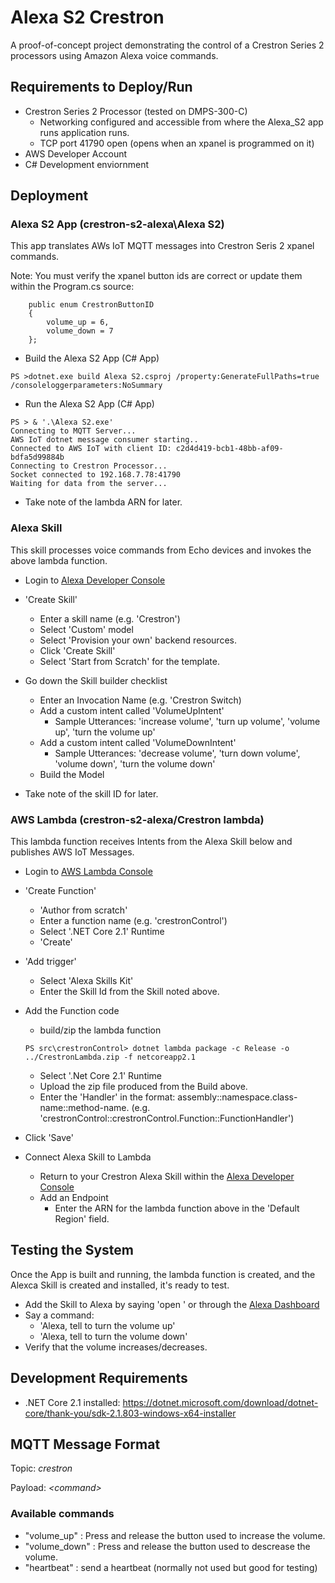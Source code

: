 # Alexa S2 Crestron

A proof-of-concept project demonstrating the control of a Crestron Series 2 processors using Amazon Alexa voice commands. 

## Requirements to Deploy/Run

- Crestron Series 2 Processor (tested on DMPS-300-C)
    - Networking configured and accessible from where the Alexa_S2 app runs application runs.
    - TCP port 41790 open (opens when an xpanel is programmed on it)
- AWS Developer Account
- C# Development enviornment

## Deployment

### Alexa S2 App (crestron-s2-alexa\Alexa S2)
This app translates AWs IoT MQTT messages into Crestron Seris 2 xpanel commands. 

Note: You must verify the xpanel button ids are correct or update them within the Program.cs source:
```
	public enum CrestronButtonID
	{
		volume_up = 6,
		volume_down = 7
	};
```

- Build the Alexa S2 App (C# App)
```
PS >dotnet.exe build Alexa S2.csproj /property:GenerateFullPaths=true /consoleloggerparameters:NoSummary
```

- Run the Alexa S2 App (C# App)
```
PS > & '.\Alexa S2.exe'
Connecting to MQTT Server...
AWS IoT dotnet message consumer starting..
Connected to AWS IoT with client ID: c2d4d419-bcb1-48bb-af09-bdfa5d99884b
Connecting to Crestron Processor...
Socket connected to 192.168.7.78:41790
Waiting for data from the server...
```

- Take note of the lambda ARN for later.

### Alexa Skill
This skill processes voice commands from Echo devices and invokes the above lambda function.

- Login to [Alexa Developer Console](https://developer.amazon.com/alexa/console)

- 'Create Skill'
  - Enter a skill name (e.g. 'Crestron') 
  - Select 'Custom' model
  - Select 'Provision your own' backend resources.
  - Click 'Create Skill'
  - Select 'Start from Scratch' for the template.

- Go down the Skill builder checklist
  - Enter an Invocation Name (e.g. 'Crestron Switch)
  - Add a custom intent called 'VolumeUpIntent'
    - Sample Utterances: 'increase volume', 'turn up volume', 'volume up', 'turn the volume up'
  - Add a custom intent called 'VolumeDownIntent'
    - Sample Utterances: 'decrease volume', 'turn down volume', 'volume down', 'turn the volume down'
  - Build the Model

- Take note of the skill ID for later.


### AWS Lambda (crestron-s2-alexa/Crestron lambda)
This lambda function receives Intents from the Alexa Skill below and publishes AWS IoT Messages.

- Login to [AWS Lambda Console](https://console.aws.amazon.com/lambda)

- 'Create Function'
  - 'Author from scratch'
  - Enter a function name (e.g. 'crestronControl')
  - Select '.NET Core 2.1' Runtime
  - 'Create'

- 'Add trigger'
  - Select 'Alexa Skills Kit'
  - Enter the Skill Id from the Skill noted above.

- Add the Function code
    - build/zip the lambda function
    ```
    PS src\crestronControl> dotnet lambda package -c Release -o ../CrestronLambda.zip -f netcoreapp2.1
    ```

    - Select '.Net Core 2.1' Runtime
    - Upload the zip file produced from the Build above.
    - Enter the 'Handler' in the format: assembly::namespace.class-name::method-name. (e.g. 'crestronControl::crestronControl.Function::FunctionHandler')

- Click 'Save'

- Connect Alexa Skill to Lambda
  - Return to your Crestron Alexa Skill within the [Alexa Developer Console](https://developer.amazon.com/alexa/console)
  - Add an Endpoint
    - Enter the ARN for the lambda function above in the 'Default Region' field.

## Testing the System
Once the App is built and running, the lambda function is created, and the Alexca Skill is created and installed, it's ready to test.

- Add the Skill to Alexa by saying 'open <crestron skill name>' or through the [Alexa Dashboard](https://alexa.amazon.com/spa/index.html#skills/your-skills)
- Say a command:
  - 'Alexa, tell <invocation name> to turn the volume up'
  - 'Alexa, tell <invocation name> to turn the volume down'
- Verify that the volume increases/decreases.

## Development Requirements

- .NET Core 2.1 installed: https://dotnet.microsoft.com/download/dotnet-core/thank-you/sdk-2.1.803-windows-x64-installer

## MQTT Message Format

Topic: *crestron*

Payload: *\<command\>*

### Available commands
- "volume_up" : Press and release the button used to increase the volume.
- "volume_down" : Press and release the button used to descrease the volume.
- "heartbeat" : send a heartbeat (normally not used but good for testing)
